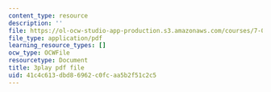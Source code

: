 ```yaml
---
content_type: resource
description: ''
file: https://ol-ocw-studio-app-production.s3.amazonaws.com/courses/7-016-introductory-biology-fall-2018/41c4c613dbd86962c0fcaa5b2f51c2c5_aKTOS0Nrlug.pdf
file_type: application/pdf
learning_resource_types: []
ocw_type: OCWFile
resourcetype: Document
title: 3play pdf file
uid: 41c4c613-dbd8-6962-c0fc-aa5b2f51c2c5
---
```

